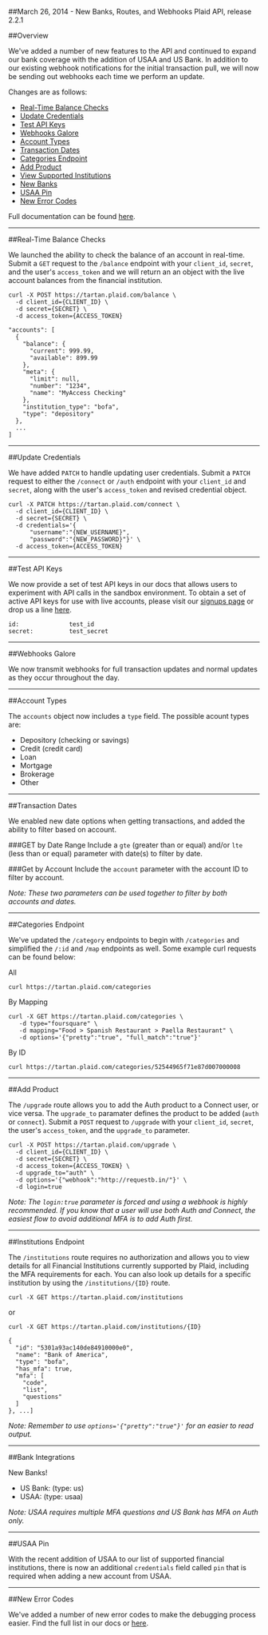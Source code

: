 ##March 26, 2014 - New Banks, Routes, and Webhooks
Plaid API, release 2.2.1

##Overview

We've added a number of new features to the API and continued to expand our bank coverage with the addition of USAA and US Bank. In addition to our existing webhook notifications for the initial transaction pull, we will now be sending out webhooks each time we perform an update.

Changes are as follows:
 * [Real-Time Balance Checks](internal#Real-Time_Balance_Checks)
 * [Update Credentials](internal#Update_Credentials)
 * [Test API Keys](internal#Test_API_Keys)
 * [Webhooks Galore](internal#Webhooks_Galore)
 * [Account Types](internal#Account_Types)
 * [Transaction Dates](internal#Transaction_Dates)
 * [Categories Endpoint](internal#Categories_Endpoint)
 * [Add Product](internal#Add_Product)
 * [View Supported Institutions](internal#Institutions_Endpoint)
 * [New Banks](internal#Bank_Integrations)
 * [USAA Pin](internal#USAA_Pin)
 * [New Error Codes](internal#New_Error_Codes)

Full documentation can be found [here](https://www.plaid.com/docs).

---

##Real-Time Balance Checks

We launched the ability to check the balance of an account in real-time. Submit a `GET` request to the `/balance` endpoint with your `client_id`, `secret`, and the user's `access_token` and we will return an an object with the live account balances from the financial institution.

```
curl -X POST https://tartan.plaid.com/balance \
  -d client_id={CLIENT_ID} \
  -d secret={SECRET} \
  -d access_token={ACCESS_TOKEN}
```

```
"accounts": [
  {
    "balance": {
      "current": 999.99,
      "available": 899.99
    },
    "meta": {
      "limit": null,
      "number": "1234",
      "name": "MyAccess Checking"
    },
    "institution_type": "bofa",
    "type": "depository"
  },
  ...
]
```

---

##Update Credentials

We have added `PATCH` to handle updating user credentials. Submit a `PATCH` request to either the `/connect` or `/auth` endpoint with your `client_id` and `secret`, along with the user's `access_token` and revised credential object. 

```
curl -X PATCH https://tartan.plaid.com/connect \
  -d client_id={CLIENT_ID} \
  -d secret={SECRET} \
  -d credentials='{
      "username":"{NEW_USERNAME}", 
      "password":"{NEW_PASSWORD}"}' \
  -d access_token={ACCESS_TOKEN}
```

---

##Test API Keys

We now provide a set of test API keys in our docs that allows users to experiment with API calls in the sandbox environment. To obtain a set of active API keys for use with live accounts, please visit our [signups page](https://plaid.com/signup) or drop us a line [here](mailto:signups@plaid.com).

```
id:              test_id
secret:          test_secret
```

---

##Webhooks Galore

We now transmit webhooks for full transaction updates and normal updates as they occur throughout the day.

---

##Account Types

The `accounts` object now includes a `type` field. The possible acount types are:
 * Depository (checking or savings)
 * Credit (credit card)
 * Loan
 * Mortgage
 * Brokerage
 * Other

---

##Transaction Dates

We enabled new date options when getting transactions, and added the ability to filter based on account. 

###GET by Date Range
Include a `gte` (greater than or equal) and/or `lte` (less than or equal) parameter with date(s) to filter by date. 

###Get by Account
Include the `account` parameter with the account ID to filter by account. 

_Note: These two parameters can be used together to filter by both accounts and dates._

---

##Categories Endpoint

We've updated the `/category` endpoints to begin with `/categories` and simplified the `/:id` and `/map` endpoints as well. Some example curl requests can be found below:

All
```
curl https://tartan.plaid.com/categories
```

By Mapping
```
curl -X GET https://tartan.plaid.com/categories \
   -d type="foursquare" \
   -d mapping="Food > Spanish Restaurant > Paella Restaurant" \
   -d options='{"pretty":"true", "full_match":"true"}'
```

By ID
```
curl https://tartan.plaid.com/categories/52544965f71e87d007000008
```

---

##Add Product

The `/upgrade` route allows you to add the Auth product to a Connect user, or vice versa. The `upgrade_to` paramater defines the product to be added (`auth` or `connect`). Submit a `POST` request to `/upgrade` with your `client_id`, `secret`, the user's `access_token`, and the `upgrade_to` parameter. 

```
curl -X POST https://tartan.plaid.com/upgrade \
  -d client_id={CLIENT_ID} \
  -d secret={SECRET} \
  -d access_token={ACCESS_TOKEN} \
  -d upgrade_to="auth" \
  -d options='{"webhook":"http://requestb.in/"}' \
  -d login=true

```

_Note: The `login:true` parameter is forced and using a webhook is highly recommended. If you know that a user will use both Auth and Connect, the easiest flow to avoid additional MFA is to add Auth first._

---

##Institutions Endpoint

The `/institutions` route requires no authorization and allows you to view details for all Financial Institutions currently supported by Plaid, including the MFA requirements for each. You can also look up details for a specific institution by using the `/institutions/{ID}` route.

```
curl -X GET https://tartan.plaid.com/institutions
```
or
```
curl -X GET https://tartan.plaid.com/institutions/{ID}
```

```
{
  "id": "5301a93ac140de84910000e0",
  "name": "Bank of America",
  "type": "bofa",
  "has_mfa": true,
  "mfa": [
    "code",
    "list",
    "questions"
  ]
}, ...]
```
_Note: Remember to use `options='{"pretty":"true"}'` for an easier to read output._

---

##Bank Integrations

New Banks!

 * US Bank:         (type: us)
 * USAA:            (type: usaa)

_Note: USAA requires multiple MFA questions and US Bank has MFA on Auth only._

---

##USAA Pin

With the recent addition of USAA to our list of supported financial institutions, there is now an additional `credentials` field called `pin` that is required when adding a new account from USAA.

---

##New Error Codes

We've added a number of new error codes to make the debugging process easier. Find the full list in our docs or [here](https://github.com/plaid/support/blob/master/errors.md).

